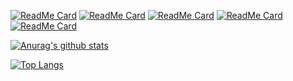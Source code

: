 

[![ReadMe Card](https://github-readme-stats.vercel.app/api/pin/?username=ifgyong&repo=iOSDataFactory&theme=tokyonight)](https://github.com/ifgyong/iOSDataFactory)
[![ReadMe Card](https://github-readme-stats.vercel.app/api/pin/?username=ifgyong&repo=flutter_easyHub&theme=radical)](https://github.com/ifgyong/flutter_easyHub)
[![ReadMe Card](https://github-readme-stats.vercel.app/api/pin/?username=ifgyong&repo=demo&theme=radical)](https://github.com/ifgyong/demo)
[![ReadMe Card](https://github-readme-stats.vercel.app/api/pin/?username=ifgyong&repo=flutter-example&theme=tokyonight)](https://github.com/ifgyong/flutter-example)
[![ReadMe Card](https://github-readme-stats.vercel.app/api/pin/?username=ifgyong&repo=flutter-guide&theme=tokyonight)](https://github.com/ifgyong/flutter-guide)


[![Anurag's github stats](https://github-readme-stats.vercel.app/api?username=ifgyong&theme=tokyonight)](https://github.com/ifgyong/ifgyong)

[![Top Langs](https://github-readme-stats.vercel.app/api/top-langs/?username=ifgyong&theme=tokyonight&hide=c,c%2B%2B)](https://github.com/ifgyong/ifgyong)


<!--
**ifgyong/ifgyong** is a ✨ _special_ ✨ repository because its `README.md` (this file) appears on your GitHub profile.

Here are some ideas to get you started:

- 🔭 I’m currently working on ...
- 🌱 I’m currently learning ...
- 👯 I’m looking to collaborate on ...
- 🤔 I’m looking for help with ...
- 💬 Ask me about ...
- 📫 How to reach me: ...
- 😄 Pronouns: ...
- ⚡ Fun fact: ...
-->
